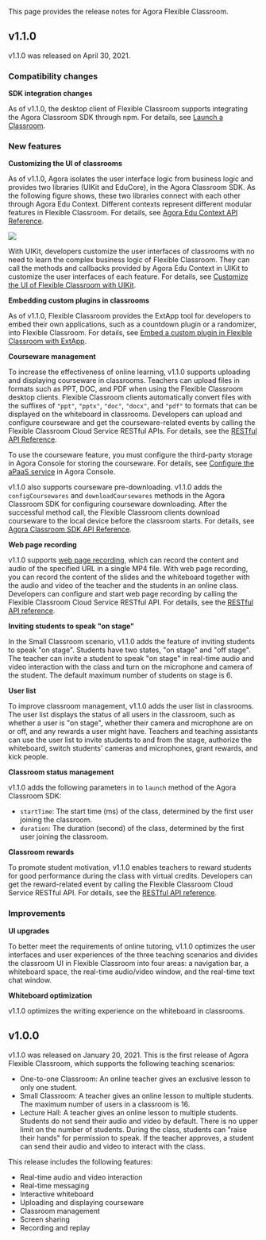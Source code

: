 This page provides the release notes for Agora Flexible Classroom.

## v1.1.0

v1.1.0 was released on April 30, 2021.

### Compatibility changes

**SDK integration changes**

As of v1.1.0, the desktop client of Flexible Classroom supports integrating the Agora Classroom SDK through npm. For details, see [Launch a Classroom](./agora_class_quickstart_web).

### New features

**Customizing the UI of classrooms**

As of v1.1.0, Agora isolates the user interface logic from business logic and provides two libraries (UIKit and EduCore), in the Agora Classroom SDK. As the following figure shows, these two libraries connect with each other through Agora Edu Context. Different contexts represent different modular features in Flexible Classroom. For details, see [Agora Edu Context API Reference](./edu_context_api_ref_web_overview).

![](https://web-cdn.agora.io/docs-files/1619696813295)

With UIKit, developers customize the user interfaces of classrooms with no need to learn the complex business logic of Flexible Classroom. They can call the methods and callbacks provided by Agora Edu Context in UIKit to customize the user interfaces of each feature. For details, see [Customize the UI of Flexible Classroom with UIKit](./agora_class_custom_ui_web).

**Embedding custom plugins in classrooms**

As of v1.1.0, Flexible Classroom provides the ExtApp tool for developers to embed their own applications, such as a countdown plugin or a randomizer, into Flexible Classroom. For details, see [Embed a custom plugin in Flexible Classroom with ExtApp](./agora_class_ext_app_web).

**Courseware management**

To increase the effectiveness of online learning, v1.1.0 supports uploading and displaying courseware in classrooms. Teachers can upload files in formats such as PPT, DOC, and PDF when using the Flexible Classroom desktop clients. Flexible Classroom clients automatically convert files with the suffixes of `"ppt"`, `"pptx"`, `"doc"`, `"docx"`, and `"pdf"` to formats that can be displayed on the whiteboard in classrooms. Developers can upload and configure courseware and get the courseware-related events by calling the Flexible Classroom Cloud Service RESTful APIs. For details, see the [RESTful API Reference](./agora_class_restful_api).

To use the courseware feature, you must configure the third-party storage in Agora Console for storing the courseware. For details, see [Configure the aPaaS service](./agora_class_prep) in Agora Console.

v1.1.0 also supports courseware pre-downloading. v1.1.0 adds the `configCoursewares` and `downloadCoursewares` methods in the Agora Classroom SDK for configuring courseware downloading. After the successful method call, the Flexible Classroom clients download courseware to the local device before the classroom starts. For details, see [Agora Classroom SDK API Reference](./agora_class_api_ref_web).

**Web page recording**

v1.1.0 supports [web page recording](./cloud-recording/cloud_recording_webpage_mode?platform=RESTful), which can record the content and audio of the specified URL in a single MP4 file. With web page recording, you can record the content of the slides and the whiteboard together with the audio and video of the teacher and the students in an online class. Developers can configure and start web page recording by calling the Flexible Classroom Cloud Service RESTful API. For details, see the [RESTful API reference](./agora_class_restful_api).

**Inviting students to speak "on stage"**

In the Small Classroom scenario, v1.1.0 adds the feature of inviting students to speak "on stage". Students have two states, "on stage" and "off stage". The teacher can invite a student to speak "on stage" in real-time audio and video interaction with the class and turn on the microphone and camera of the student. The default maximum number of students on stage is 6.

**User list**

To improve classroom management,  v1.1.0 adds the user list in classrooms. The user list displays the status of all users in the classroom, such as whether a user is "on stage", whether their camera and microphone are on or off, and any rewards a user might have. Teachers and teaching assistants can use the user list to invite students to and from the stage, authorize the whiteboard, switch students' cameras and microphones, grant rewards, and kick people.

**Classroom status management**

v1.1.0 adds the following parameters in to `launch` method of the Agora Classroom SDK:

- `startTime`: The start time (ms) of the class, determined by the first user joining the classroom.
- `duration`: The duration (second) of the class, determined by the first user joining the classroom.

**Classroom rewards**

To promote student motivation, v1.1.0 enables teachers to reward students for good performance during the class with virtual credits. Developers can get the reward-related event by calling the Flexible Classroom Cloud Service RESTful API. For details, see the [RESTful API reference](./agora_class_restful_api).

### Improvements

**UI upgrades**

To better meet the requirements of online tutoring, v1.1.0 optimizes the user interfaces and user experiences of the three teaching scenarios and divides the classroom UI in Flexible Classroom into four areas: a navigation bar, a whiteboard space, the real-time audio/video window, and the real-time text chat window.

**Whiteboard optimization**

v1.1.0 optimizes the writing experience on the whiteboard in classrooms.

## v1.0.0

v1.1.0 was released on January 20, 2021. This is the first release of Agora Flexible Classroom, which supports the following teaching scenarios:

- One-to-one Classroom: An online teacher gives an exclusive lesson to only one student.
- Small Classroom: A teacher gives an online lesson to multiple students. The maximum number of users in a classroom is 16.
- Lecture Hall: A teacher gives an online lesson to multiple students. Students do not send their audio and video by default. There is no upper limit on the number of students. During the class, students can "raise their hands" for permission to speak. If the teacher approves, a student can send their audio and video to interact with the class.

This release includes the following features:

- Real-time audio and video interaction
- Real-time messaging
- Interactive whiteboard
- Uploading and displaying courseware
- Classroom management
- Screen sharing
- Recording and replay
